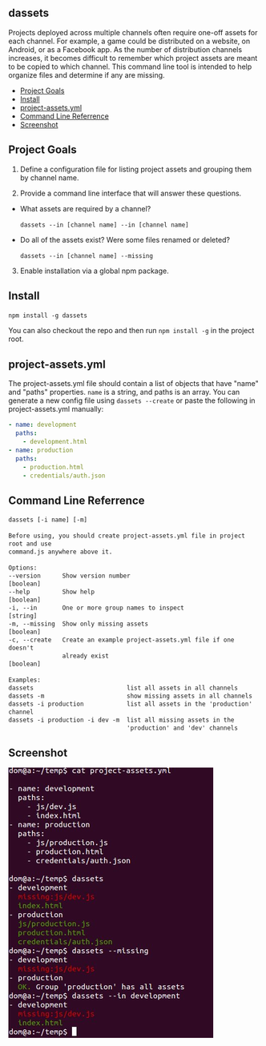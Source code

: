 ## dassets

Projects deployed across multiple channels often require one-off assets for each channel.  For example, a game could be distributed on a website, on Android, or as a Facebook app.  As the number of distribution channels increases, it becomes difficult to remember which project assets are meant to be copied to which channel.  This command line tool is intended to help organize files and determine if any are missing.

* [Project Goals](#project-goals)
* [Install](#install)
* [project-assets.yml](#project-assets-yml)
* [Command Line Referrence](#command-line-reference)
* [Screenshot](#screenshot)

## Project Goals

1. Define a configuration file for listing project assets and grouping them by channel name.

2. Provide a command line interface that will answer these questions.
  * What assets are required by a channel?

    `dassets --in [channel name] --in [channel name]`
  * Do all of the assets exist?  Were some files renamed or deleted?

     `dassets --in [channel name] --missing`
3. Enable installation via a global npm package.

## Install

`npm install -g dassets`

You can also checkout the repo and then run `npm install -g` in the project root.

## project-assets.yml

The project-assets.yml file should contain a list of objects that have "name" and "paths" properties. `name` is a string, and
paths is an array. You can generate a new config file using `dassets --create` or paste the following in project-assets.yml
manually:

```yaml
- name: development
  paths:
    - development.html
- name: production
  paths:
    - production.html
    - credentials/auth.json
```

## Command Line Referrence

```
dassets [-i name] [-m]

Before using, you should create project-assets.yml file in project root and use
command.js anywhere above it.

Options:
--version      Show version number                                   [boolean]
--help         Show help                                             [boolean]
-i, --in       One or more group names to inspect                     [string]
-m, --missing  Show only missing assets                              [boolean]
-c, --create   Create an example project-assets.yml file if one doesn't
               already exist                                         [boolean]

Examples:
dassets                          list all assets in all channels
dassets -m                       show missing assets in all channels
dassets -i production            list all assets in the 'production' channel
dassets -i production -i dev -m  list all missing assets in the
                                 'production' and 'dev' channels
```

## Screenshot

![screenshot](./images/screenshot.jpg)
